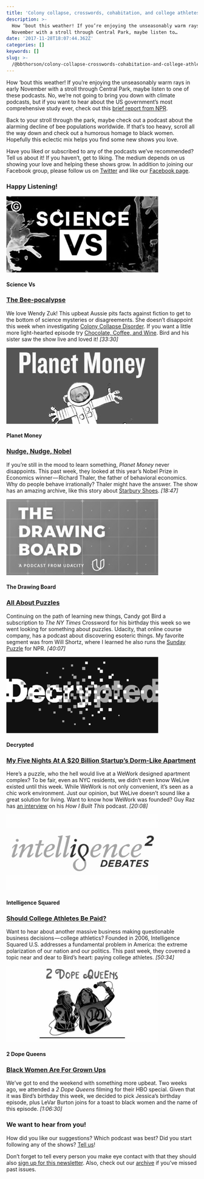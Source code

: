 ```yaml
---
title: 'Colony collapse, crosswords, cohabitation, and college athletes'
description: >-
  How ‘bout this weather! If you’re enjoying the unseasonably warm rays in early
  November with a stroll through Central Park, maybe listen to…
date: '2017-11-28T18:07:44.362Z'
categories: []
keywords: []
slug: >-
  /@bbthorson/colony-collapse-crosswords-cohabitation-and-college-athletes-eb3bbcfb8424
---
```


How ‘bout this weather! If you’re enjoying the unseasonably warm rays in early November with a stroll through Central Park, maybe listen to one of these podcasts. No, we’re not going to bring you down with climate podcasts, but if you want to hear about the US government’s most comprehensive study ever, check out this [brief report from NPR](http://www.npr.org/sections/thetwo-way/2017/11/02/561608576/massive-government-report-says-climate-is-warming-and-humans-are-the-cause).

Back to your stroll through the park, maybe check out a podcast about the alarming decline of bee populations worldwide. If that’s too heavy, scroll all the way down and check out a humorous homage to black women. Hopefully this eclectic mix helps you find some new shows you love.

Have you liked or subscribed to any of the podcasts we’ve recommended? Tell us about it! If you haven’t, get to liking. The medium depends on us showing your love and helping these shows grow. In addition to joining our Facebook group, please follow us on [Twitter](https://twitter.com/inqueuepodcasts) and like our [Facebook page](https://www.facebook.com/inqueuepodcasts/).

### Happy Listening!

![](img/0__iHAR0BA07CvVh0sR.jpg)

#### Science Vs

### [The Bee-pocalypse](https://gimletmedia.com/episode/the-bee-pocalypse/)

We love Wendy Zuk! This upbeat Aussie pits facts against fiction to get to the bottom of science mysteries or disagreements. She doesn’t disappoint this week when investigating [Colony Collapse Disorder](https://en.wikipedia.org/wiki/Colony_collapse_disorder). If you want a little more light-hearted episode try [Chocolate, Coffee, and Wine](https://gimletmedia.com/episode/chocolate-coffee-and-wine/). Bird and his sister saw the show live and loved it! _\[33:30\]_

![](img/0__3c2EwO6LxTQTXXUv.jpg)

#### Planet Money

### [N](https://mic.com/articles/184561/charity-navigator-explains-how-to-avoid-scams-vet-organizations-and-make-sure-your-donations-count#.oUmsifQUS)[udge, Nudge, Nobel](http://www.npr.org/sections/money/2017/11/01/561421807/episode-803-nudge-nudge-nobel)

If you’re still in the mood to learn something, _Planet Money_ never disappoints. This past week, they looked at this year’s Nobel Prize in Economics winner — Richard Thaler, the father of behavioral economics. Why do people behave irrationally? Thaler might have the answer. The show has an amazing archive, like this story about [Starbury Shoes](http://www.npr.org/sections/money/2017/07/21/538621509/episode-785-the-starbury). _\[18:47\]_

![](img/0__NvelLxvnAM__WVQjf.jpg)

#### The Drawing Board

### [A](http://www.wnyc.org/story/red-cross-and-its-detractors/)[ll About Puzzles](https://soundcloud.com/thedrawingboardbyudacity/episode-2-all-about-puzzles)

Continuing on the path of learning new things, Candy got Bird a subscription to _The NY Times_ Crossword for his birthday this week so we went looking for something about puzzles. Udacity, that online course company, has a podcast about discovering esoteric things. My favorite segment was from Will Shortz, where I learned he also runs the [Sunday Puzzle](http://www.npr.org/series/4473090/sunday-puzzle) for NPR. _\[40:07\]_

![](img/0__PlT9jxZxDBWwnWhr.png)

#### Decrypted

### [My Five Nights At A $20 Billion Startup’s Dorm-Like Apartment](https://www.bloomberg.com/news/audio/2017-11-01/my-five-nights-at-a-20-billion-startup-s-dorm-like-apartment)

Here’s a puzzle, who the hell would live at a WeWork designed apartment complex? To be fair, even as NYC residents, we didn’t even know WeLive existed until this week. While WeWork is not only convenient, it’s seen as a chic work environment. Just our opinion, but WeLive doesn’t sound like a great solution for living. Want to know how WeWork was founded? Guy Raz has [an interview](http://www.wnyc.org/story/wework-miguel-mckelvey/) on his _How I Built This_ podcast. _\[20:08\]_

![](img/0__Bg4EI31pu0owdp2q.jpg)

#### Intelligence Squared

### [Should College Athletes Be Paid?](https://www.intelligencesquaredus.org/debates/pay-college-athletes)

Want to hear about another massive business making questionable business decisions — college athletics? Founded in 2006, Intelligence Squared U.S. addresses a fundamental problem in America: the extreme polarization of our nation and our politics. This past week, they covered a topic near and dear to Bird’s heart: paying college athletes. _\[50:34\]_

![](img/0__wzAqp1GM4CZ0xSAT.jpg)

#### 2 Dope Queens

### [Black Women Are For Grown Ups](http://www.wnyc.org/story/2-dope-queens-black-women-are-grown-ups-levar-burton)

We’ve got to end the weekend with something more upbeat. Two weeks ago, we attended a _2 Dope Queens_ filming for their HBO special. Given that it was Bird’s birthday this week, we decided to pick Jessica’s birthday episode, plus LeVar Burton joins for a toast to black women and the name of this episode. _\[1:06:30\]_

### We want to hear from you!

How did you like our suggestions? Which podcast was best? Did you start following any of the shows? [Tell us](mailto:birdandcandy@gmail.com?subject=Newsletter%20Suggestion)!

Don’t forget to tell every person you make eye contact with that they should also [sign up for this newsletter](http://eepurl.com/c4m7yT). Also, check out our [archive](http://us15.campaign-archive2.com/home/?u=539f7a4474212160f81ea7b19&id=9eb1e1ec64) if you’ve missed past issues.
